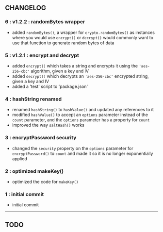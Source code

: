 ## CHANGELOG

### 6 : v1.2.2 : randomBytes wrapper
- added `randomBytes()`, a wrapper for `crypto.randomBytes()` as instances where you would use `encrypt()` or `decrypt()` would commonly want to use that function to generate random bytes of data

### 5 : v1.2.1 : encrypt and decrypt
- added `encrypt()` which takes a string and encrypts it using the `'aes-256-cbc'` algorithm, given a key and IV
- added `decrypt()` which decrypts an `'aes-256-cbc'` encrypted string, given a key and IV
- added a 'test' script to 'package.json'

### 4 : hashString renamed
- renamed `hashString()` to `hashValue()` and updated any references to it
- modified `hashValue()` to accept an `options` parameter instead of the `count` parameter, and the `options` parameter has a property for `count`
- improved the way `saltHash()` works

### 3 : encryptPassword security
- changed the `security` property on the `options` parameter for `encryptPassword()` to `count` and made it so it is no longer exponentially applied

### 2 : optimized makeKey()
- optimized the code for `makeKey()`

### 1 : initial commit
- initial commit

---

## TODO
